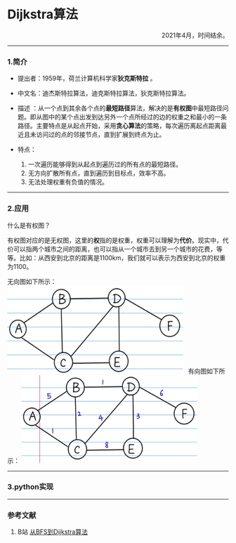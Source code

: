 # Dijkstra算法
<p align="right">2021年4月，时间结余。</p>

---
### 1.简介

- 提出者：1959年，荷兰计算机科学家**狄克斯特拉** 。

- 中文名：迪杰斯特拉算法，迪克斯特拉算法，狄克斯特拉算法。

- 描述 ：从一个点到其余各个点的**最短路径**算法，解决的是**有权图**中最短路径问题。即从图中的某个点出发到达另外一个点所经过的边的权重之和最小的一条路径。主要特点是从起点开始，采用**贪心算法**的策略，每次遍历离起点距离最近且未访问过的点的邻接节点，直到扩展到终点为止。

- 特点：
	1. 一次遍历能够得到从起点到遍历过的所有点的最短路径。
	2. 无方向扩散所有点，直到遍历到目标点，效率不高。
	3. 无法处理权重有负值的情况。

---

### 2.应用

什么是有权图？

有权图对应的是无权图，这里的**权**指的是权重，权重可以理解为**代价**。现实中，代价可以指两个城市之间的距离，也可以指从一个城市去到另一个城市的花费，等等。比如：从西安到北京的距离是1100km，我们就可以表示为西安到北京的权重为1100。

无向图如下所示：
 <img src="..\pictures\no-weight.png" title="无向图" width="400px" height="200px">
&nbsp;
有向图如下所示：
 <img src="..\pictures\weight.png" title="有向图" width="400px" height="200px">


---

### 3.python实现

---

### 参考文献

1. B站 [从BFS到Dijkstra算法](https://www.bilibili.com/video/BV1ts41157Sy/?spm_id_from=333.788.recommend_more_video.-1)
